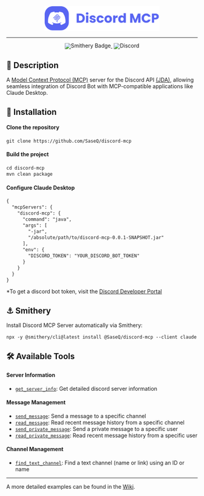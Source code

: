 <div align="center">
  <img src="assets/img/Discord_MCP_full_logo.svg" width="60%" alt="DeepSeek-V3" />
</div>
<hr>
<div align="center" style="line-height: 1;">
    <a href="https://smithery.ai/server/@SaseQ/discord-mcp" target="_blank" style="margin: 2px;">
        <img alt="Smithery Badge" src="https://camo.githubusercontent.com/ee5c6c6dc502821f4d57313b2885f7878af52be14142dd98526ea12aedf9b260/68747470733a2f2f736d6974686572792e61692f62616467652f40646d6f6e74676f6d65727934302f646565707365656b2d6d63702d736572766572" data-canonical-src="https://smithery.ai/server/@SaseQ/discord-mcp" style="display: inline-block; vertical-align: middle;"/>
    </a>
    <a href="https://discord.gg/5Uvxe5jteM" target="_blank" style="margin: 2px;">
        <img alt="Discord" src="https://img.shields.io/badge/Discord-SaseQcode-7289da?logo=discord&logoColor=white&color=7289da" style="display: inline-block; vertical-align: middle;"/>
    </a>
</div>


## 📖 Description

A [Model Context Protocol (MCP)](https://modelcontextprotocol.io/introduction) server for the Discord API [(JDA)](https://jda.wiki/), 
allowing seamless integration of Discord Bot with MCP-compatible applications like Claude Desktop.


## 🔬 Installation

#### Clone the repository
```
git clone https://github.com/SaseQ/discord-mcp
```

#### Build the project
```
cd discord-mcp
mvn clean package
```

#### Configure Claude Desktop
```
{
  "mcpServers": {
    "discord-mcp": {
      "command": "java",
      "args": [
        "-jar",
        "/absolute/path/to/discord-mcp-0.0.1-SNAPSHOT.jar"
      ],
      "env": {
        "DISCORD_TOKEN": "YOUR_DISCORD_BOT_TOKEN"
      }
    }
  }
}
```

*To get a discord bot token, visit the [Discord Developer Portal](https://discord.com/developers)


## ⚓ Smithery

Install Discord MCP Server automatically via Smithery:
```
npx -y @smithery/cli@latest install @SaseQ/discord-mcp --client claude
```


## 🛠️ Available Tools

#### Server Information
 - [`get_server_info`](): Get detailed discord server information

#### Message Management
 - [`send_message`](): Send a message to a specific channel
 - [`read_message`](): Read recent message history from a specific channel
 - [`send_private_message`](): Send a private message to a specific user
 - [`read_private_message`](): Read recent message history from a specific user

#### Channel Management
 - [`find_text_channel`](): Find a text channel (name or link) using an ID or name

<hr>

A more detailed examples can be found in the [Wiki](https://github.com/SaseQ/discord-mcp/wiki).
